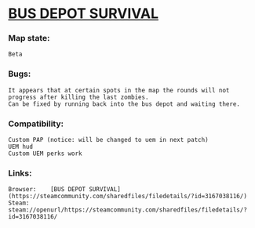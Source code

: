 # [BUS DEPOT SURVIVAL](https://steamcommunity.com/sharedfiles/filedetails/?id=3167038116/)

### Map state:
	Beta

###	Bugs:
	It appears that at certain spots in the map the rounds will not progress after killing the last zombies.
	Can be fixed by running back into the bus depot and waiting there.

### Compatibility:
	Custom PAP (notice: will be changed to uem in next patch)
	UEM hud
	Custom UEM perks work

### Links:
	Browser:	[BUS DEPOT SURVIVAL](https://steamcommunity.com/sharedfiles/filedetails/?id=3167038116/)
	Steam:		steam://openurl/https://steamcommunity.com/sharedfiles/filedetails/?id=3167038116/